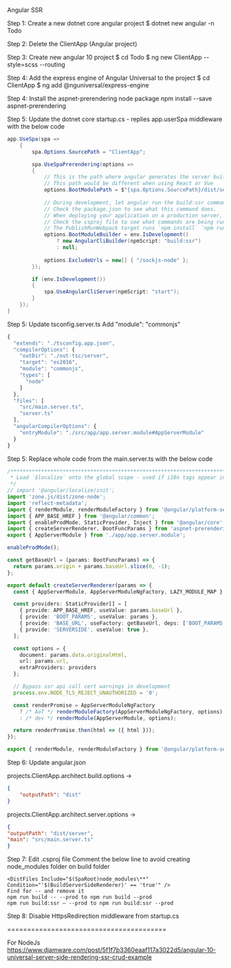 Angular SSR

Step 1: Create a new dotnet core angular project
$ dotnet new angular -n Todo

Step 2:
Delete the ClientApp (Angular project)

Step 3:
Create new angular 10 project
$ cd Todo
$ ng new ClientApp --style=scss --routing

Step 4: 
Add the express engine of Angular Universal to the project
$ cd ClientApp
$ ng add @nguniversal/express-engine 

Step 4:
Install the aspnet-prerendering node package
npm install --save aspnet-prerendering

Step 5:
Update the dotnet core startup.cs - replies app.userSpa middleware with the below code

```cs
app.UseSpa(spa =>
	{
		spa.Options.SourcePath = "ClientApp";

		spa.UseSpaPrerendering(options =>
		{
			// This is the path where angular generates the server build result
			// This path would be different when using React or Vue
			options.BootModulePath = $"{spa.Options.SourcePath}/dist/server/main.js";
			
			// During development, let angular run the build:ssr command on each build.
			// Check the package.json to see what this command does.
			// When deploying your application on a production server, the ng build:ssr command will be executed to generate the server build.
			// Check the csproj file to see what commands are being run on publish.
			// The PublishRunWebpack target runs `npm install` `npm run build -- --prod` and `npm run build:ssr`
			options.BootModuleBuilder = env.IsDevelopment()
				? new AngularCliBuilder(npmScript: "build:ssr")
				: null;
			
			options.ExcludeUrls = new[] { "/sockjs-node" };
		});

		if (env.IsDevelopment())
		{
			spa.UseAngularCliServer(npmScript: "start");
		}
	});
}
```

Step 5:
Update tsconfig.server.ts
Add "module": "commonjs"
```ts
{
  "extends": "./tsconfig.app.json",
  "compilerOptions": {
    "outDir": "./out-tsc/server",
    "target": "es2016",
    "module": "commonjs",
    "types": [
      "node"
    ]
  },
  "files": [
    "src/main.server.ts",
    "server.ts"
  ],
  "angularCompilerOptions": {
    "entryModule": "./src/app/app.server.module#AppServerModule"
  }
}
```


Step 5:
Replace whole code from the main.server.ts with the below code
```ts
/***************************************************************************************************
 * Load `$localize` onto the global scope - used if i18n tags appear in Angular templates.
 */
// import '@angular/localize/init';
import 'zone.js/dist/zone-node';
import 'reflect-metadata';
import { renderModule, renderModuleFactory } from '@angular/platform-server';
import { APP_BASE_HREF } from '@angular/common';
import { enableProdMode, StaticProvider, Inject } from '@angular/core';
import { createServerRenderer, BootFuncParams } from 'aspnet-prerendering';
export { AppServerModule } from './app/app.server.module';

enableProdMode();

const getBaseUrl = (params: BootFuncParams) => {
  return params.origin + params.baseUrl.slice(0, -1);
};

export default createServerRenderer(params => {
  const { AppServerModule, AppServerModuleNgFactory, LAZY_MODULE_MAP } = (module as any).exports;

  const providers: StaticProvider[] = [
    { provide: APP_BASE_HREF, useValue: params.baseUrl },
    { provide: 'BOOT_PARAMS', useValue: params },
    { provide: 'BASE_URL', useFactory: getBaseUrl, deps: ['BOOT_PARAMS'] },
    { provide: 'SERVERSIDE', useValue: true },
  ];

  const options = {
    document: params.data.originalHtml,
    url: params.url,
    extraProviders: providers
  };

  // Bypass ssr api call cert warnings in development
  process.env.NODE_TLS_REJECT_UNAUTHORIZED = '0';

  const renderPromise = AppServerModuleNgFactory
    ? /* AoT */ renderModuleFactory(AppServerModuleNgFactory, options)
    : /* dev */ renderModule(AppServerModule, options);

  return renderPromise.then(html => ({ html }));
});

export { renderModule, renderModuleFactory } from '@angular/platform-server';
```

Step 6:
Update angular.json

projects.ClientApp.architect.build.options ->
```json
{
	"outputPath": "dist"
}
```


projects.ClientApp.architect.server.options -> 
```json
{
"outputPath": "dist/server",
"main": "src/main.server.ts"
}
```


Step 7:
Edit .csproj file
Comment the below line to avoid creating node_modules folder on build folder

```
<DistFiles Include="$(SpaRoot)node_modules\**" Condition="'$(BuildServerSideRenderer)' == 'true'" />
Find for -- and remove it
npm run build -- --prod to npm run build --prod
npm run build:ssr — --prod to npm run build:ssr --prod
```

Step 8:
Disable HttpsRedirection middleware from startup.cs


========================================

For NodeJs 
https://www.djamware.com/post/5f1f7b3360eaaf117a3022d5/angular-10-universal-server-side-rendering-ssr-crud-example









